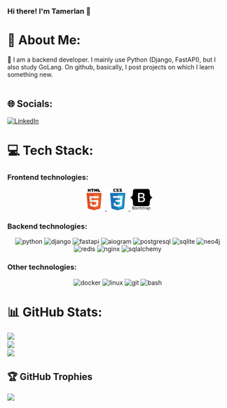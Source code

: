 ### Hi there! I'm Tamerlan 👋 

# 💫 About Me:
🔭 I am a backend developer. I mainly use Python (Django, FastAPI), but I also study GoLang. On github, basically, I post projects on which I learn something new.<br><br>


## 🌐 Socials:
[![LinkedIn](https://img.shields.io/badge/LinkedIn-%230077B5.svg?logo=linkedin&logoColor=white)](https://linkedin.com/in/https://www.linkedin.com/in/tamerlan-kabulov/) 

# 💻 Tech Stack:

### Frontend technologies:
<p align="center">
    <a href="https://www.w3.org/html/" target="_blank"> <img
            src="https://raw.githubusercontent.com/devicons/devicon/master/icons/html5/html5-original-wordmark.svg"
            alt="html5" width="50" height="50" /> </a>
    <a href="https://www.w3schools.com/css/" target="_blank"> <img
            src="https://raw.githubusercontent.com/devicons/devicon/master/icons/css3/css3-original-wordmark.svg"
            alt="css3" width="50" height="50" /> </a>
    <a href="https://getbootstrap.com" target="_blank"> <img
            src="https://raw.githubusercontent.com/devicons/devicon/master/icons/bootstrap/bootstrap-plain-wordmark.svg"
            alt="bootstrap" width="50" height="50" /> </a>
</p>

### Backend technologies:

<p align="center">
    <img src="https://github.com/bullochka-stack/bullochka-stack/assets/63292154/f56c8ded-c159-4e03-ae74-b1f0a56dce46"
            alt="python" width="50" height="50" />
    <img src="https://github.com/bullochka-stack/bullochka-stack/assets/63292154/a7c40776-ee6e-4c17-985b-0dce6aeb0b85"
            alt="django" width="50" height="50" />
    <img src="https://github.com/bullochka-stack/bullochka-stack/assets/63292154/dff612ad-d137-4b06-93ec-9892f2551cbc"
            alt="fastapi" width="50" height="50" />
    <img src="https://aiogram.dev/img/logo.c95d892f.png"
            alt="aiogram" width="50" height="50" />
    <img src="https://github.com/bullochka-stack/bullochka-stack/assets/63292154/5906bc30-4a0d-477d-a8ec-19268e2c2094"
            alt="postgresql" width="50" height="50" />
    <img src="https://github.com/bullochka-stack/bullochka-stack/assets/63292154/1886ab85-b4f2-4b37-afdc-60b1755365fd"
            alt="sqlite" width="50" height="50" />
    <img src="https://github.com/bullochka-stack/bullochka-stack/assets/63292154/7f9ecf0c-baad-4640-b7df-591b614f3237"
            alt="neo4j" width="50" height="50" />
    <img src="https://github.com/bullochka-stack/bullochka-stack/assets/63292154/52b681dd-735d-4e39-b9db-3833f54fcdf9"
            alt="redis" width="50" height="50" />
    <img src="https://github.com/bullochka-stack/bullochka-stack/assets/63292154/179668b6-b092-4349-89a3-e2ac5aa32019"
            alt="nginx" width="50" height="50" />
    <img src="https://github.com/bullochka-stack/bullochka-stack/assets/63292154/967994d8-ac6f-40f0-b511-511777625d5b"
            alt="sqlalchemy" width="50" height="50" />
</p>

### Other technologies:

<p align="center">
    <img src="https://github.com/bullochka-stack/bullochka-stack/assets/63292154/c39e57a0-456d-48f7-bc2e-ef9554487e17"
            alt="docker" width="50" height="50" />
    <img src="https://github.com/bullochka-stack/bullochka-stack/assets/63292154/1a531915-4043-4271-94e9-5fe41fc540ba"
            alt="linux" width="50" height="50" />
    <img src="https://github.com/bullochka-stack/bullochka-stack/assets/63292154/6e32bdba-62a5-452c-9686-370168e96c5c"
            alt="git" width="50" height="50" />
    <img src="https://github.com/bullochka-stack/bullochka-stack/assets/63292154/6b1a4d60-763c-4be9-9b5a-c86f3e4f704a"
            alt="bash" width="50" height="50" />
</p>

# 📊 GitHub Stats:
![](https://github-readme-stats.vercel.app/api?username=bullochka-stack&theme=radical&hide_border=false&include_all_commits=false&count_private=false)<br/>
![](https://github-readme-streak-stats.herokuapp.com/?user=bullochka-stack&theme=radical&hide_border=false)<br/>
![](https://github-readme-stats.vercel.app/api/top-langs/?username=bullochka-stack&theme=radical&hide_border=false&include_all_commits=false&count_private=false)

## 🏆 GitHub Trophies
![](https://github-profile-trophy.vercel.app/?username=bullochka-stack&theme=radical&no-frame=false&no-bg=false&margin-w=4)


